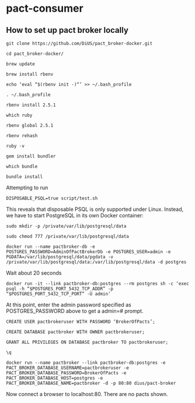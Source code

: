 # pact-consumer

## How to set up pact broker locally

`git clone https://github.com/DiUS/pact_broker-docker.git`

`cd pact_broker-docker/`

`brew update`

`brew install rbenv`

`echo ‘eval “$(rbenv init -)“’ >> ~/.bash_profile`

`. ~/.bash_profile`

`rbenv install 2.5.1`

`which ruby`

`rbenv global 2.5.1`

`rbenv rehash`

`ruby -v`

`gem install bundler`

`which bundle`

`bundle install`

Attempting to run

`DISPOSABLE_PSQL=true script/test.sh`

This reveals that disposable PSQL is only supported under Linux. Instead, we have to start PostgreSQL in its own Docker container:

`sudo mkdir -p /private/var/lib/postgresql/data`

`sudo chmod 777 /private/var/lib/postgresql/data`

`docker run --name pactbroker-db -e POSTGRES_PASSWORD=AdminOfPactBrokerDb -e POSTGRES_USER=admin -e PGDATA=/var/lib/postgresql/data/pgdata -v /private/var/lib/postgresql/data:/var/lib/postgresql/data -d postgres`

Wait about 20 seconds

`docker run -it --link pactbroker-db:postgres --rm postgres sh -c ‘exec psql -h “$POSTGRES_PORT_5432_TCP_ADDR” -p “$POSTGRES_PORT_5432_TCP_PORT” -U admin’`

At this point, enter the admin password specified as POSTGRES_PASSWORD above to get a admin=# prompt.

`CREATE USER pactbrokeruser WITH PASSWORD ‘BrokerOfPacts’;`

`CREATE DATABASE pactbroker WITH OWNER pactbrokeruser;`

`GRANT ALL PRIVILEGES ON DATABASE pactbroker TO pactbrokeruser;`

`\q`

`docker run --name pactbroker --link pactbroker-db:postgres -e PACT_BROKER_DATABASE_USERNAME=pactbrokeruser -e PACT_BROKER_DATABASE_PASSWORD=BrokerOfPacts -e PACT_BROKER_DATABASE_HOST=postgres -e PACT_BROKER_DATABASE_NAME=pactbroker -d -p 80:80 dius/pact-broker`

Now connect a browser to localhost:80. There are no pacts shown.
